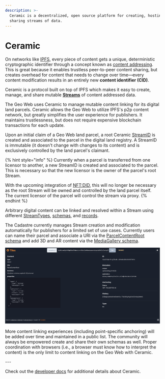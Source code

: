 ```yaml
---
description: >-
  Ceramic is a decentralized, open source platform for creating, hosting, and
  sharing streams of data.
---
```


# Ceramic

On networks like [IPFS](ipfs.md), every piece of content gets a unique, deterministic cryptographic identifier through a concept known as [content addressing](https://docs.ipfs.io/concepts/content-addressing/). This is great because it enables trustless peer-to-peer content sharing, but creates overhead for content that needs to change over time—every content modification results in an entirely new **content identifier (CID)**.&#x20;

Ceramic is a protocol built on top of IPFS which makes it easy to create, manage, and share mutable [**Streams**](https://developers.ceramic.network/learn/advanced/overview/#streams) of content addressed data.&#x20;

The Geo Web uses Ceramic to manage mutable content linking for its digital land parcels. Ceramic allows the Geo Web to utilize IPFS's p2p content network, but greatly simplifies the user experience for publishers. It maintains trustlessness, but does not require expensive blockchain transactions for each update.

Upon an initial claim of a Geo Web land parcel, a root Ceramic [StreamID](https://developers.ceramic.network/learn/glossary/#streamid) is created and associated to the parcel in the digital land registry. A StreamID is immutable (it doesn't change with changes to its content) and is exclusively controlled by the land parcel's claimant.&#x20;

{% hint style="info" %}
Currently when a parcel is transferred from one licensor to another, a new StreamID is created and associated to the parcel. This is necessary so that the new licensor is the owner of the parcel's root Stream.&#x20;

With the upcoming integration of [NFT:DID](https://developers.ceramic.network/learn/glossary/#streamid), this will no longer be necessary as the root Stream will be owned and controlled by the land parcel itself. The current licensor of the parcel will control the stream via proxy.
{% endhint %}

Arbitrary digital content can be linked and resolved within a Stream using different [StreamTypes](https://developers.ceramic.network/#streamtypes), [schemas](https://developers.ceramic.network/tools/idx/overview/#schemas), and [records](https://developers.ceramic.network/tools/idx/overview/#records).&#x20;

The Cadastre currently manages Stream creation and modification automatically for publishers for a limited set of use cases. Currently users can name their parcel and associate a URI via the [ParcelContentRoot schema](https://tiles.ceramic.community/document/k3y52l7qbv1frxig7l0udkrauoao40tel9cnfndqsjc4b4edec8ktchbn9r7lehhc) and add 3D and AR content via the [MediaGallery schema](https://tiles.ceramic.community/document/k3y52l7qbv1frxljeh1z6cypcapiazvn35g939py3ygp3m6lt3tfbk7cxqggj239c).&#x20;

![The ParcelContentRoot Ceramic schema seen on the Tiles explorer](<../../.gitbook/assets/ParcelContentRoot Schema.png>)

More content linking experiences (including point-specific anchoring) will be added over time and maintained in a public list. The community will always be empowered create and share their own schemas as well. Proper coordination with browsers (i.e., a browser must know how to interpret the content) is the only limit to content linking on the Geo Web with Ceramic.

\---

Check out the [developer docs](https://developers.ceramic.network/learn/welcome/) for additional details about Ceramic.
